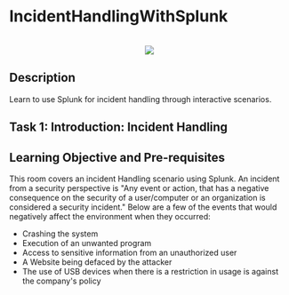 # IncidentHandlingWithSplunk

<p align="center">
<br/>
<img src="https://i.imgur.com/fT0Gi9r.png"/>

<h2>Description</h2>

Learn to use Splunk for incident handling through interactive scenarios.

<h2>Task 1: Introduction: Incident Handling</h2>

<h2>Learning Objective and Pre-requisites</h2>

This room covers an incident Handling scenario using Splunk. An incident from a security perspective is "Any event or action, that has a negative consequence on the security of a user/computer or an organization is considered a security incident." Below are a few of the events that would negatively affect the environment when they occurred:

 - Crashing the system
 - Execution of an unwanted program
 - Access to sensitive information from an unauthorized user
 - A Website being defaced by the attacker
 - The use of USB devices when there is a restriction in usage is against the company's policy
